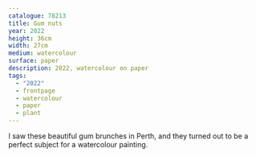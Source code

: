 ```yaml
---
catalogue: 78213
title: Gum nuts
year: 2022
height: 36cm
width: 27cm
medium: watercolour
surface: paper
description: 2022, watercolour on paper
tags: 
  - "2022"
  - frontpage
  - watercolour
  - paper
  - plant
---
```

I saw these beautiful gum brunches in Perth, and they turned out to be a perfect subject for a watercolour painting.
